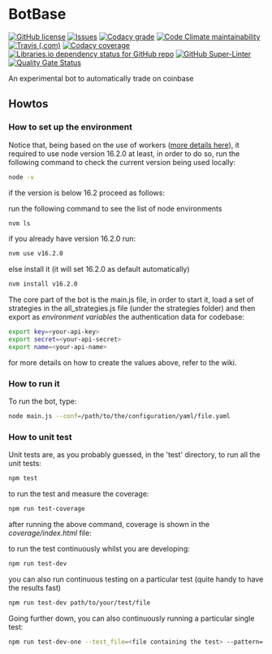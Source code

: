 # BotBase

[![GitHub license](https://img.shields.io/github/license/amcalabretta/botbase?style=plastic)](https://github.com/amcalabretta/botbase/blob/master/LICENSE)
[![Issues](https://img.shields.io/github/issues/amcalabretta/botbase?style=plastic)](https://github.com/amcalabretta/botbase/issues)
[![Codacy grade](https://img.shields.io/codacy/grade/18b28f4cd13647bbb3d1e15d8c637b82?style=plastic)](https://app.codacy.com/gh/amcalabretta/botbase/dashboard?branch=master)
[![Code Climate maintainability](https://img.shields.io/codeclimate/maintainability/amcalabretta/botbase?style=plastic)](https://codeclimate.com/github/amcalabretta/botbase)
[![Travis (.com)](https://img.shields.io/travis/com/amcalabretta/botbase?style=plastic)](https://travis-ci.com/github/amcalabretta/botbase)
[![Codacy coverage](https://img.shields.io/codacy/coverage/18b28f4cd13647bbb3d1e15d8c637b82?style=plastic)](https://app.codacy.com/gh/amcalabretta/botbase/dashboard?branch=master)
[![Libraries.io dependency status for GitHub repo](https://img.shields.io/librariesio/github/amcalabretta/botbase?style=plastic)](https://libraries.io/github/amcalabretta/botbase)
[![GitHub Super-Linter](https://github.com/amcalabretta/botbase/workflows/Lint%20Code%20Base/badge.svg)](https://github.com/marketplace/actions/super-linter)
[![Quality Gate Status](https://sonarcloud.io/api/project_badges/measure?project=amcalabretta_botbase&metric=alert_status)](https://sonarcloud.io/summary/new_code?id=amcalabretta_botbase)


An experimental bot to automatically trade on coinbase

## Howtos

### How to set up the environment

Notice that, being based on the use of workers ([more details here](https://nodejs.org/api/worker_threads.html)), it required to use node version 16.2.0 at least, in  order to do so, run the following command to check the current version being used locally:

```bash
node -v
```

if the version is below 16.2 proceed as follows:

run the following command to see the list of node environments

```bash
nvm ls
```

if you already have version 16.2.0 run:

```bash
nvm use v16.2.0
```

else install it (it will set 16.2.0 as default automatically)

```bash
nvm install v16.2.0
```

The core part of the bot is the main.js file, in order to start it, load a set of strategies in the all_strategies.js file (under the strategies folder) and then export as *environment variables* the authentication data for codebase:

```bash
export key=<your-api-key>
export secret=<your-api-secret>
export name=<your-api-name>
```

for more details on how to create the values above, refer to the wiki.

### How to run it

To run the bot, type:
```bash
node main.js --conf=/path/to/the/configuration/yaml/file.yaml
```

### How to unit test

Unit tests are, as you probably guessed, in the 'test' directory, to run all the unit tests:

```bash 
npm test
```

to run the test and measure the coverage:

```bash
npm run test-coverage
```
after running the above command, coverage is shown in the *coverage/index.html* file:

to run the test continuously whilst you are developing:

```bash
npm run test-dev
```

you can also run continuous testing on a particular test (quite handy to have the results fast)


```bash
npm run test-dev path/to/your/test/file
```

Going further down, you can also continuously running a particular single test:

```bash
npm run test-dev-one --test_file=<file containing the test> --pattern='<Pattern in the description>'
```



